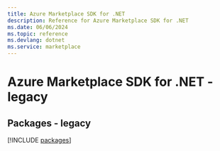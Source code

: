 ```yaml
---
title: Azure Marketplace SDK for .NET
description: Reference for Azure Marketplace SDK for .NET
ms.date: 06/06/2024
ms.topic: reference
ms.devlang: dotnet
ms.service: marketplace
---
```

# Azure Marketplace SDK for .NET - legacy
## Packages - legacy
[!INCLUDE [packages](marketplace-index.md)]